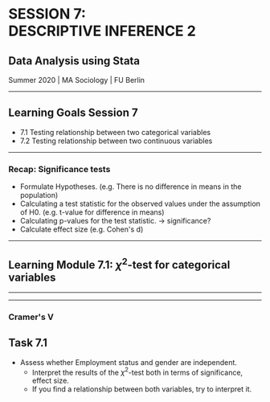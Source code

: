 # SESSION 7: <br> DESCRIPTIVE INFERENCE&nbsp;2
## Data Analysis using Stata
Summer 2020 | MA Sociology | FU Berlin

----

## Learning Goals Session 7

- <!-- .element class="fragment" -->7.1 Testing relationship between two categorical variables
- <!-- .element class="fragment" -->7.2 Testing relationship between two continuous variables

---

### Recap: Significance tests

- Formulate Hypotheses. (e.g. There is no difference in means in the population)
- Calculating a test statistic for the observed values under the assumption of H0. (e.g. t-value for difference in means)
- Calculating p-values for the test statistic. → significance?
- Calculate effect size (e.g. Cohen's d)

---

## Learning Module 7.1: $\chi^2$-test for categorical variables



---


---

### Cramer's V

## Task 7.1

- Assess whether Employment status and gender are independent.
    - Interpret the results of the $\chi^2$-test both in terms of significance, effect size.
    - If you find a relationship between both variables, try to interpret it.